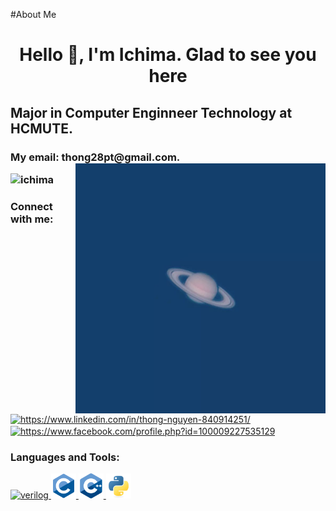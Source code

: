 

#About Me
<h1 align="center">Hello 👋, I'm Ichima. Glad to see you here</h1>
<h2 align="head">Major in Computer Enginneer Technology at HCMUTE.
<h3 align="head">My email: thong28pt@gmail.com.
<img align="right" alt="Coding" width="400" src="./IMG_20210629_143055_360.jpg">

<p align="left"> <img src="https://komarev.com/ghpvc/?username=ichima28&label=Profile%20views&color=0e75b6&style=flat" alt="ichima" /> </p>

<h3 align="left">Connect with me:</h3>
<p align="left">
<a href="https://www.linkedin.com/in/thong-nguyen-840914251/" target="blank"><img align="center" src="https://raw.githubusercontent.com/rahuldkjain/github-profile-readme-generator/master/src/images/icons/Social/linked-in-alt.svg" alt="https://www.linkedin.com/in/thong-nguyen-840914251/" height="30" width="40" /></a>
<a href="https://www.facebook.com/profile.php?id=100009227535129" target="blank"><img align="center" src="https://raw.githubusercontent.com/rahuldkjain/github-profile-readme-generator/master/src/images/icons/Social/facebook.svg" alt="https://www.facebook.com/profile.php?id=100009227535129" height="30" width="40" /></a>
</p>

<h3 align="left">Languages and Tools:</h3>
<p align="left"> <a href="https://web.mit.edu/6.111/www/f2017/handouts/L03_4.pdf" target="_blank" rel="noreferrer"> <img src="https://cdn.discordapp.com/attachments/960948134526214194/1294252094403903530/R.png?ex=670a55b1&is=67090431&hm=778b77ee5b662aeffc7fb41d15e7dfcfc3e2aefec93fa06a9b263a49d08a1636&" alt="verilog" width="40" height="40"/> </a> <a href="https://www.cprogramming.com/" target="_blank" rel="noreferrer"> <img src="https://raw.githubusercontent.com/devicons/devicon/master/icons/c/c-original.svg" alt="c" width="40" height="40"/> </a> <a href="https://www.w3schools.com/cpp/" target="_blank" rel="noreferrer"> <img src="https://raw.githubusercontent.com/devicons/devicon/master/icons/cplusplus/cplusplus-original.svg" alt="cplusplus" width="40" height="40"/> </a> <a href="https://www.python.org" target="_blank" rel="noreferrer"> <img src="https://raw.githubusercontent.com/devicons/devicon/master/icons/python/python-original.svg" alt="python" width="40" height="40"/> </a> </p>

<!--
**ichima28/ichima28** is a ✨ _special_ ✨ repository because its `README.md` (this file) appears on your GitHub profile.

Here are some ideas to get you started:

- 🔭 I’m currently working on ...
- 🌱 I’m currently learning ...
- 👯 I’m looking to collaborate on ...
- 🤔 I’m looking for help with ...
- 💬 Ask me about ...
- 📫 How to reach me: ...
- 😄 Pronouns: ...
- ⚡ Fun fact: ...
-->
